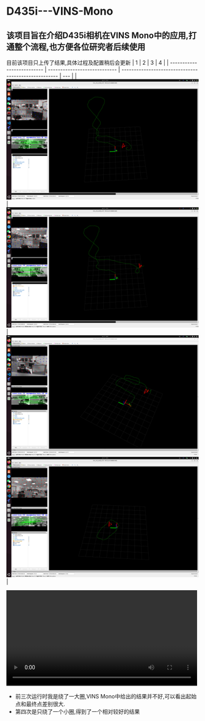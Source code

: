 # D435i---VINS-Mono
## 该项目旨在介绍D435i相机在VINS Mono中的应用,打通整个流程,也方便各位研究者后续使用
目前该项目只上传了结果,具体过程及配置稍后会更新
| 1                          | 2                            | 3                                                    | 4   |
| -------------------------- | ---------------------------- | ---------------------------------------------------- | --- |
| ![first](screen/first.png) | ![second](screen/second.png) | ![third](screen/third.png)![forth](screen/forth.png) |

<video controls width="500">
  <source src="video/test5.mp4" type="video/mp4">
  你的浏览器不支持 HTML5 视频标签。
</video>

- 前三次运行时我是绕了一大圈,VINS Mono中给出的结果并不好,可以看出起始点和最终点差别很大.
- 第四次是只绕了一个小圈,得到了一个相对较好的结果




